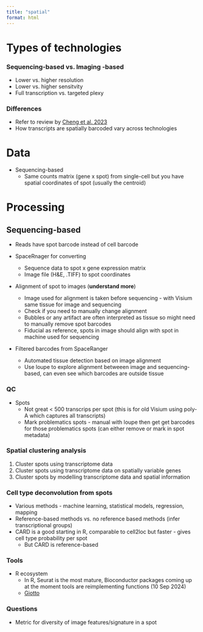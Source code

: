 ```yaml
---
title: "spatial"
format: html
---
```


# Types of technologies

### Sequencing-based vs. Imaging -based
- Lower vs. higher resolution
- Lower vs. higher sensitvity
- Full transcription vs. targeted plexy

### Differences

- Refer to review by [Cheng et al. 2023](https://www.sciencedirect.com/science/article/pii/S1673852723000759?via%3Dihub)
- How transcripts are spatially barcoded vary across technologies

# Data

- Sequencing-based
  + Same counts matrix (gene x spot) from single-cell but you have spatial coordinates of spot (usually the centroid)

# Processing

## Sequencing-based

- Reads have spot barcode instead of cell barcode
- SpaceRnager for converting
  + Sequence data to spot x gene expression matrix
  + Image file (H&E, .TIFF) to spot coordinates
  
- Alignment of spot to images (**understand more**)
  + Image used for alignment is taken before sequencing - with Visium same tissue for image and sequencing
  + Check if you need to manually change alignment
  + Bubbles or any artifact are often interpreted as tissue so might need to manually remove spot barcodes
  + Fiducial as reference, spots in image should align with spot in machine used for sequencing

- Filtered barcodes from SpaceRanger
  + Automated tissue detection based on image alignment
  + Use loupe to explore alignment betweeen image and sequencing-based, can even see which barcodes are outside tissue

### QC

- Spots
  + Not great < 500 transcrips per spot (this is for old Visium using poly-A which captures all transcripts)
  + Mark problematics spots - manual with loupe then get get barcodes for those problematics spots (can either remove or mark in spot metadata)

### Spatial clustering analysis

1. Cluster spots using transcriptome data
2. Cluster spots using transcriptome data on spatially variable genes
3. Cluster spots by modelling transcriptome data and spatial information

### Cell type deconvolution from spots

- Various methods - machine learning, statistical models, regression, mapping
- Reference-based methods vs. no reference based methods (infer transcriptional groups)
- CARD is a good starting in R, comparable to cell2loc but faster - gives cell type probability per spot
  + But CARD is reference-based

### Tools

- R ecosystem
  + In R, Seurat is the most mature, Bioconductor packages coming up at the moment tools are reimplementing functions (10 Sep 2024)
  + [Giotto](https://genomebiology.biomedcentral.com/articles/10.1186/s13059-021-02286-2)
 
### Questions

- Metric for diversity of image features/signature in a spot

